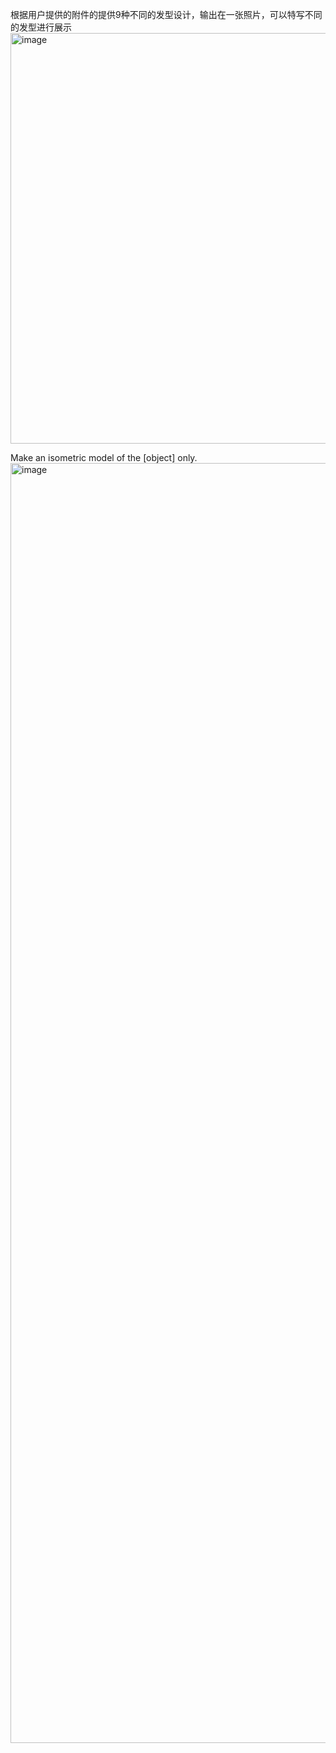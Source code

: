 根据用户提供的附件的提供9种不同的发型设计，输出在一张照片，可以特写不同的发型进行展示
<img width="900" height="657" alt="image" src="https://github.com/user-attachments/assets/b58a8b98-764d-403a-93d1-2213c355d642" />


Make an isometric model of the [object] only.
<img width="661" height="2048" alt="image" src="https://github.com/user-attachments/assets/48c1f8e9-3225-44d9-b055-930470deddbb" />



